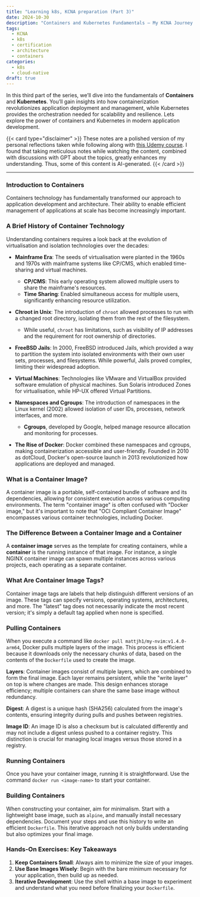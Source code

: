 ```yaml
---
title: "Learning k8s, KCNA preparation (Part 3)"
date: 2024-10-30
description: "Containers and Kubernetes Fundamentals – My KCNA Journey (Part 3)"
tags:
  - KCNA
  - k8s
  - certification
  - architecture
  - containers
categories:
  - k8s
  - cloud-native
draft: true
---
```


In this third part of the series, we’ll dive into the fundamentals of **Containers** and **Kubernetes**. You’ll gain insights into how containerization revolutionizes application deployment and management, while Kubernetes provides the orchestration needed for scalability and resilience. Lets explore the power of containers and Kubernetes in modern application development.

<!--more-->

{{< card type="disclaimer" >}}
These notes are a polished version of my personal reflections taken while following along with [this Udemy course](https://www.udemy.com/course/dive-into-cloud-native-containers-kubernetes-and-the-kcna/?couponCode=LETSLEARNNOW). I found that taking meticulous notes while watching the content, combined with discussions with GPT about the topics, greatly enhances my understanding. Thus, some of this content is AI-generated.
{{< /card >}}

---

### Introduction to Containers

Containers technology has fundamentally transformed our approach to application development and architecture. Their ability to enable efficient management of applications at scale has become increasingly important.

### A Brief History of Container Technology

Understanding containers requires a look back at the evolution of virtualisation and isolation technologies over the decades:

- **Mainframe Era**: The seeds of virtualisation were planted in the 1960s and 1970s with mainframe systems like CP/CMS, which enabled time-sharing and virtual machines.

  - **CP/CMS**: This early operating system allowed multiple users to share the mainframe's resources.
  - **Time Sharing**: Enabled simultaneous access for multiple users, significantly enhancing resource utilization.

- **Chroot in Unix**: The introduction of `chroot` allowed processes to run with a changed root directory, isolating them from the rest of the filesystem.

  - While useful, `chroot` has limitations, such as visibility of IP addresses and the requirement for root ownership of directories.

- **FreeBSD Jails**: In 2000, FreeBSD introduced Jails, which provided a way to partition the system into isolated environments with their own user sets, processes, and filesystems. While powerful, Jails proved complex, limiting their widespread adoption.
- **Virtual Machines**: Technologies like VMware and VirtualBox provided software emulation of physical machines. Sun Solaris introduced Zones for virtualisation, while HP-UX offered Virtual Partitions.

- **Namespaces and Cgroups**: The introduction of namespaces in the Linux kernel (2002) allowed isolation of user IDs, processes, network interfaces, and more.

  - **Cgroups**, developed by Google, helped manage resource allocation and monitoring for processes.

- **The Rise of Docker**: Docker combined these namespaces and cgroups, making containerization accessible and user-friendly. Founded in 2010 as dotCloud, Docker's open-source launch in 2013 revolutionized how applications are deployed and managed.

### What is a Container Image?

A container image is a portable, self-contained bundle of software and its dependencies, allowing for consistent execution across various computing environments. The term "container image" is often confused with "Docker image," but it's important to note that "OCI Compliant Container Image" encompasses various container technologies, including Docker.

### The Difference Between a Container Image and a Container

A **container image** serves as the template for creating containers, while a **container** is the running instance of that image. For instance, a single NGINX container image can spawn multiple instances across various projects, each operating as a separate container.

### What Are Container Image Tags?

Container image tags are labels that help distinguish different versions of an image. These tags can specify versions, operating systems, architectures, and more. The "latest" tag does not necessarily indicate the most recent version; it's simply a default tag applied when none is specified.

### Pulling Containers

When you execute a command like `docker pull mattjh1/my-nvim:v1.4.0-arm64`, Docker pulls multiple layers of the image. This process is efficient because it downloads only the necessary chunks of data, based on the contents of the `Dockerfile` used to create the image.

**Layers**: Container images consist of multiple layers, which are combined to form the final image. Each layer remains persistent, while the "write layer" on top is where changes are made. This design enhances storage efficiency; multiple containers can share the same base image without redundancy.

**Digest**: A digest is a unique hash (SHA256) calculated from the image's contents, ensuring integrity during pulls and pushes between registries.

**Image ID**: An image ID is also a checksum but is calculated differently and may not include a digest unless pushed to a container registry. This distinction is crucial for managing local images versus those stored in a registry.

### Running Containers

Once you have your container image, running it is straightforward. Use the command `docker run <image-name>` to start your container.

### Building Containers

When constructing your container, aim for minimalism. Start with a lightweight base image, such as `alpine`, and manually install necessary dependencies. Document your steps and use this history to write an efficient `Dockerfile`. This iterative approach not only builds understanding but also optimizes your final image.

### Hands-On Exercises: Key Takeaways

1. **Keep Containers Small**: Always aim to minimize the size of your images.
2. **Use Base Images Wisely**: Begin with the bare minimum necessary for your application, then build up as needed.
3. **Iterative Development**: Use the shell within a base image to experiment and understand what you need before finalizing your `Dockerfile`.
